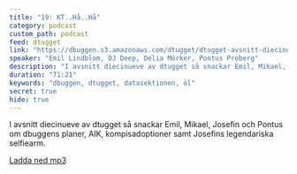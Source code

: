 ```yaml
---
title: "19: KT..Hå..Hå"
category: podcast
custom_path: podcast
feed: dtugget
link: "https://dbuggen.s3.amazonaws.com/dtugget/dtugget-avsnitt-diecinueve.mp3"
speaker: "Emil Lindblom, DJ Deep, Delia Mörker, Pontus Proberg"
description: "I avsnitt diecinueve av dtugget så snackar Emil, Mikael, Josefin och Pontus om dbuggens planer, AIK, kompisadoptioner samt Josefins legendariska selfiearm."
duration: "71:21"
keywords: "dbuggen, dtugget, datasektionen, öl"
secret: true
hide: true
---
```

<script src="/audiojs/audio.min.js"></script>
<script>
  audiojs.events.ready(function() {
    var as = audiojs.createAll();
  });
</script>

I avsnitt diecinueve av dtugget så snackar Emil, Mikael, Josefin och Pontus om dbuggens planer, AIK, kompisadoptioner samt Josefins legendariska selfiearm.

<audio src="{{ page.link }}" preload="auto"></audio>

<p class="center">
  <a class="center" href="{{ page.link }}">Ladda ned mp3</a>
</p>
